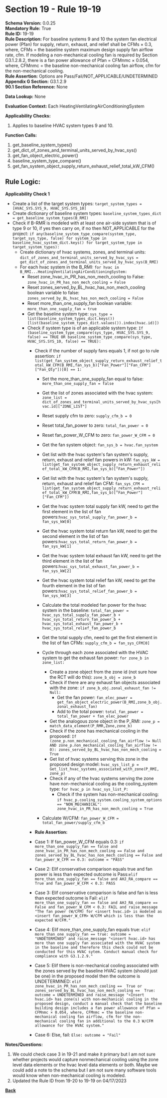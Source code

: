 # Section 19 - Rule 19-19         
**Schema Version:** 0.0.25      
**Mandatory Rule:** True    
**Rule ID:** 19-19       
**Rule Description:** For baseline systems 9 and 10 the system fan electrical power (Pfan) for supply, return, exhaust, and relief shall be  CFMs × 0.3, where, CFMs = the baseline system maximum design supply fan airflow rate, cfm. If modeling a non-mechanical cooling fan is required by Section G3.1.2.8.2, there is a fan power allowance of Pfan = CFMnmc × 0.054, where, CFMnmc = the baseline non-mechanical cooling fan airflow, cfm for the non-mechanical cooling.   
**Rule Assertion:** Options are Pass/Fail/NOT_APPLICABLE/UNDETERMINED         
**Appendix G Section:** G3.1.2.9        
**90.1 Section Reference:** None  

**Data Lookup:** None  

**Evaluation Context:** Each HeatingVentilatingAirConditioningSystem  

**Applicability Checks:** 
1. Applies to baseline HVAC system types 9 and 10.

**Function Calls:**  
1. get_baseline_system_types()    
2. get_dict_of_zones_and_terminal_units_served_by_hvac_sys()   
3. get_fan_object_electric_power()  
4. baseline_system_type_compare()  
5. get_fan_system_object_supply_return_exhaust_relief_total_kW_CFM()  

## Rule Logic:   
**Applicability Check 1**      
- Create a list of the target system types: `target_system_types = [HVAC_SYS.SYS_9, HVAC_SYS.SYS_10]`  
- Create dictionary of baseline system types: `baseline_system_types_dict = get_baseline_system_types(B_RMI)`  
- Check if B-RMR is modeled with at least one air-side system that is of type 9 or 10, if yes then carry on, if no then NOT_APPLICABLE for the project: `if any(baseline_system_type_compare(system_type, target_sys_type, false) for system_type in baseline_hvac_system_dict.keys() for target_system_type in target_system_types):`  
    - Create dictionary of hvac systems, zones, and terminal units: `dict_of_zones_and_terminal_units_served_by_hvac_sys = get_dict_of_zones_and_terminal_units_served_by_hvac_sys(B_RMI)`
    - For each hvac system in the B_RMI: `for hvac in B_RMI...HeatingVentilatingAirConditioningSystem:` 
        - Reset zone_hvac_in_PR_has_non_mech_cooling to False: `zone_hvac_in_PR_has_non_mech_cooling = False`  
        - Reset zones_served_by_BL_hvac_has_non_mech_cooling boolean variable to false: `zones_served_by_BL_hvac_has_non_mech_cooling = False` 
        - Reset more_than_one_supply_fan boolean variable: `more_than_one_supply_fan = true`  
        - Get the baseline system type: `sys_type = list(baseline_system_types_dict.keys())[list(baseline_system_types_dict.values()).index(hvac.id)])`
        - Check if system type is of an applicable system type:  `If (baseline_system_type_compare(sys_type, HVAC_SYS.SYS_9, false) == TRUE OR baseline_system_type_compare(sys_type, HVAC_SYS.SYS_10, false) == TRUE):`     
            - Check if the number of supply fans equals 1, if not go to rule assertion: `if list(get_fan_system_object_supply_return_exhaust_relief_total_kW_CFM(B_RMI,fan_sys_b)["Fan_Power"]["Fan_CFM"]["Fan_Qty"])[0] == 1:`  
                - Set the more_than_one_supply_fan equal to false: `more_than_one_supply_fan = false`  
                - Get the list of zones associated with the hvac system: `zone_list = dict_of_zones_and_terminal_units_served_by_hvac_sys[hvac.id]["ZONE_LIST"]`  
                - Reset supply cfm to zero: `supply_cfm_b = 0`  
                - Reset total_fan_power to zero: `total_fan_power = 0`   
                - Reset fan_power_W_CFM to zero: `fan_power_W_CFM = 0`                 
                - Get the fan system object:  `fan_sys_b = hvac.fan_system`  
                - Get list with the hvac system's fan system's supply, return, exhaust and relief fan powers in kW: `fan_sys_kW = list(get_fan_system_object_supply_return_exhaust_relief_total_kW_CFM(B_RMI,fan_sys_b)["Fan_Power"])`  
                - Get list with the hvac system's fan system's supply, return, exhaust and relief fan CFM: `fan_sys_CFM = list(get_fan_system_object_supply_return_exhaust_relief_total_kW_CFM(B_RMI,fan_sys_b)["Fan_Power"]["Fan_CFM"])` 
                        
                - Get the hvac system total supply fan kW, need to get the first element in the list of fan powers:`hvac_sys_total_supply_fan_power_b = fan_sys_kW[0]` 
                - Get the hvac system total return fan kW, need to get the second element in the list of fan powers:`hvac_sys_total_return_fan_power_b = fan_sys_kW[1]` 
                - Get the hvac system total exhaust fan kW, need to get the third element in the list of fan powers:`hvac_sys_total_exhaust_fan_power_b = fan_sys_kW[2]` 
                - Get the hvac system total relief fan kW, need to get the fourth element in the list of fan powers:`hvac_sys_total_relief_fan_power_b = fan_sys_kW[3]`     

                - Calculate the total modeled fan power for the hvac system in the baseline: `total_fan_power = hvac_sys_total_supply_fan_power_b + hvac_sys_total_return_fan_power_b + hvac_sys_total_exhaust_fan_power_b + hvac_sys_total_relief_fan_power_b`  

                - Get the total supply cfm, need to get the first element in the list of fan CFMs: `supply_cfm_b = fan_sys_CFM[0]`  
                - Cycle through each zone associated with the HVAC system to get the exhaust fan power: `for zone_b in zone_list:`  
                    - Create a zone object from the zone id (not sure how the RCT will do this): `zone_b_obj = zone_b`  
                    - Check if there are any exhaust fan objects associated with the zone: `if zone_b_obj.zonal_exhaust_fan != Null:`  
                        - Get the fan power: `fan_elec_power = get_fan_object_electric_power(B_RMI,zone_b_obj.zonal_exhaust_fan)`    
                        - Add to the total power: `total_fan_power = total_fan_power + fan_elec_power`     
                    - Get the analogous zone object in the P_RMI: `zone_p = match_data_element(P_RMR,Zone,zone_b)` 
                    - Check if the zone has mechanical cooling in the proposed: `If (zone_p.non_mechanical_cooling_fan_airflow != Null AND zone_p.non_mechanical_cooling_fan_airflow != 0): zones_served_by_BL_hvac_has_non_mech_cooling = True`  
                    - Get list of hvac systems serving this zone in the proposed design model: `hvac_sys_list_p = Get_list_hvac_systems_associated_with_zone(P_RMI, zone_p)`  
                    - Check if any of the hvac systems serving the zone have non-mechanical cooling as the cooling_system type: `for hvac_p in hvac_sys_list_P:`  
                        - Check if the system has non-mechanical cooling: `if hvac_p.cooling_system.cooling_system_options == "NON_MECHANICAL": zone_hvac_in_PR_has_non_mech_cooling = True`  

                - Calculate W/CFM: `fan_power_W_CFM = total_fan_power/supply_cfm_b`                 
                
            - **Rule Assertion:** 
            - Case 1: If fan_power_W_CFM equals 0.3: `if more_than_one_supply_fan == false and zone_hvac_in_PR_has_non_mech_cooling == False and zones_served_by_BL_hvac_has_non_mech_cooling == False and fan_power_W_CFM == 0.3: outcome = "PASS"`  
            - Case 2: Elif conservative comparison equals true and fan power is less than expected outcome is Pass:`elif more_than_one_supply_fan == false and AHJ_RA_compare == True and fan_power_W_CFM < 0.3: PASS`  
            - Case 3: Elif conservative comparison is false and fan is less than expected outcome is Fail: `elif more_than_one_supply_fan == false and AHJ_RA_compare == False and fan_power_W_CFM < 0.3: FAIL and raise_message "The fan power (W/CFM) for <insert hvac.id> is modeled as <insert fan_power_W_CFM> W/CFM which is less than the expected W/CFM."`    
            - Case 4: Elif more_than_one_supply_fan equals true: `elif more_than_one_supply_fan == true: outcome = "UNDETERMINED" and raise_message "<insert hvac.id> has more than one supply fan associated with the HVAC system in the baseline and therefore this check could not be conducted for this HVAC sytem. Conduct manual check for compliance with G3.1.2.9."`  
            - Case 5: Elif there is non-mechanical cooling associated with the zones served by the baseline HVAC system (should just be one) in the proposed model then the outcome is UNDETERMINED: `elif zone_hvac_in_PR_has_non_mech_cooling ==  True or zones_served_by_BL_hvac_has_non_mech_cooling ==  True: outcome = UNDETERMINED and raise_message "<Insert hvac.id> has zone(s) with non-mechanical cooling in the proposed design, conduct a manual check that the baseline building design includes a fan power allowance of Pfan = CFMnmc × 0.054, where, CFMnmc = the baseline non-mechanical cooling fan airflow, cfm for the non-mechanical cooling fan in additional to the 0.3 W/CFM allowance for the HVAC system."`  
            - Case 6: Else, fail: `Else: outcome = "Fail"`  

**Notes/Questions:**  
1. We could check case 3 in 19-21 and make it primary but I am not sure whether projects would capture nonmechanical cooling using the zone level data elements or the hvac level data elements or both. Maybe we could add a note to the schema but I am not sure many software tools would know when non-mechanical cooling is modeled.
2. Updated the Rule ID from 19-20 to 19-19 on 04/17/2023

**[Back](_toc.md)**
